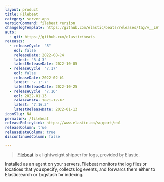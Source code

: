 ```yaml
---
layout: product
title: Filebeat
category: server-app
versionCommand: filebeat version
changelogTemplate: https://github.com/elastic/beats/releases/tag/v__LATEST__
auto:
  - git: https://github.com/elastic/beats
releases:
  - releaseCycle: "8"
    eol: false
    releaseDate: 2022-08-24
    latest: "8.4.3"
    latestReleaseDate: 2022-10-05
  - releaseCycle: "7.17"
    eol: false
    releaseDate: 2022-02-01
    latest: "7.17.7"
    latestReleaseDate: 2022-10-25
  - releaseCycle: "7.16"
    eol: 2022-01-13
    releaseDate: 2021-12-07
    latest: "7.16.3"
    latestReleaseDate: 2022-01-13
iconSlug: NA
permalink: /filebeat
releasePolicyLink: https://www.elastic.co/support/eol
releaseColumn: true
releaseDateColumn: true
discontinuedColumn: false

---
```


> [Filebeat](https://www.elastic.co/beats/filebeat) is a lightweight shipper for logs, provided by Elastic.

Installed as an agent on your servers, Filebeat monitors the log files or locations that you specify,
collects log events, and forwards them either to Elasticsearch or Logstash for indexing.

